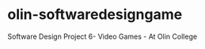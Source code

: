 olin-softwaredesigngame
=======================

Software Design Project 6- Video Games -  At Olin College
